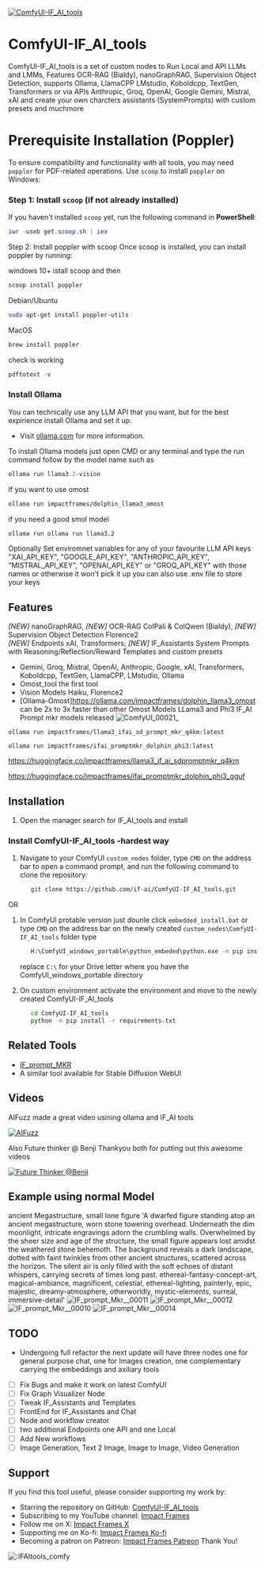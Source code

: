 [![ComfyUI-IF_AI_tools](https://img.youtube.com/vi/QAnapTWnawU/0.jpg)](https://youtu.be/QAnapTWnawU?si=Uomv_NXT2n2Mg9rG)

# ComfyUI-IF_AI_tools

ComfyUI-IF_AI_tools is a set of custom nodes to Run Local and API LLMs and LMMs, Features OCR-RAG (Bialdy), nanoGraphRAG, Supervision Object Detection, supports Ollama, LlamaCPP LMstudio, Koboldcpp, TextGen, Transformers or via APIs Anthropic, Groq, OpenAI, Google Gemini, Mistral, xAI and create your own charcters assistants (SystemPrompts) with custom presets and muchmore


# Prerequisite Installation (Poppler)

To ensure compatibility and functionality with all tools, you may need `poppler` for PDF-related operations. Use `scoop` to install `poppler` on Windows:

### Step 1: Install `scoop` (if not already installed)
If you haven't installed `scoop` yet, run the following command in **PowerShell**:

```powershell
iwr -useb get.scoop.sh | iex
```
Step 2: Install poppler with scoop
Once scoop is installed, you can install poppler by running:

windows 10+ istall scoop and then 
```powershell
scoop install poppler
```
Debian/Ubuntu
```bash
sudo apt-get install poppler-utils
```
MacOS
```bash
brew install poppler
```

check is working
```powershell
pdftotext -v
```

### Install Ollama

You can technically use any LLM API that you want, but for the best expirience install Ollama and set it up.
- Visit [ollama.com](https://ollama.com) for more information.

To install Ollama models just open CMD or any terminal and type the run command follow by the model name such as
```powershell
ollama run llama3.2-vision
```
If you want to use omost 
```bash
ollama run impactframes/dolphin_llama3_omost
```
if you need a good smol model
```bash
ollama run ollama run llama3.2
```

Optionally Set enviromnet variables for any of your favourite LLM API keys "XAI_API_KEY", "GOOGLE_API_KEY", "ANTHROPIC_API_KEY", "MISTRAL_API_KEY", "OPENAI_API_KEY" or "GROQ_API_KEY" with those names or otherwise
it won't pick it up you can also use .env file to store your keys

## Features
_[NEW]_ nanoGraphRAG, 
_[NEW]_ OCR-RAG ColPali & ColQwen (Bialdy), 
_[NEW]_ Supervision Object Detection Florence2   
_[NEW]_ Endpoints xAI, Transformers,
_[NEW]_ IF_Assistants System Prompts with Reasoning/Reflection/Reward Templates and custom presets

- Gemini, Groq, Mistral, OpenAI, Anthropic, Google, xAI, Transformers, Koboldcpp, TextGen, LlamaCPP, LMstudio, Ollama 
- Omost_tool the first tool 
- Vision Models Haiku, Florence2
- [Ollama-Omost]https://ollama.com/impactframes/dolphin_llama3_omost can be 2x to 3x faster than other Omost Models
LLama3 and Phi3 IF_AI Prompt mkr models released
![ComfyUI_00021_](https://github.com/if-ai/ComfyUI-IF_AI_tools/assets/21185218/fac9fb38-66ac-431b-8ef9-b0fee5d0e5dc)

`ollama run impactframes/llama3_ifai_sd_prompt_mkr_q4km:latest`

`ollama run impactframes/ifai_promptmkr_dolphin_phi3:latest`

https://huggingface.co/impactframes/llama3_if_ai_sdpromptmkr_q4km

https://huggingface.co/impactframes/ifai_promptmkr_dolphin_phi3_gguf


## Installation
1. Open the manager search for IF_AI_tools and install

### Install ComfyUI-IF_AI_tools -hardest way
   
1. Navigate to your ComfyUI `custom_nodes` folder, type `CMD` on the address bar to open a command prompt,
   and run the following command to clone the repository:
   ```bash
      git clone https://github.com/if-ai/ComfyUI-IF_AI_tools.git
      ```
OR
1. In ComfyUI protable version just dounle click `embedded_install.bat` or  type `CMD` on the address bar on the newly created `custom_nodes\ComfyUI-IF_AI_tools` folder type 
   ```bash
      H:\ComfyUI_windows_portable\python_embeded\python.exe -m pip install -r requirements.txt
      ```
   replace `C:\` for your Drive letter where you have the ComfyUI_windows_portable directory

2. On custom environment activate the environment and move to the newly created ComfyUI-IF_AI_tools
   ```bash
      cd ComfyUI-IF_AI_tools
      python -m pip install -r requirements.txt
      ```

## Related Tools
- [IF_prompt_MKR](https://github.com/if-ai/IF_prompt_MKR) 
-  A similar tool available for Stable Diffusion WebUI

## Videos
AIFuzz made a great video usining ollama and IF_AI tools 

[![AIFuzz](https://img.youtube.com/vi/nZx5g3TGsNc/0.jpg)](https://youtu.be/nZx5g3TGsNc?si=DFIqFuPoyKY1qJ2n)

Also Future thinker @ Benji Thankyou both for putting out this awesome videos

[![Future Thinker @Benji](https://img.youtube.com/vi/EQZWyn9eCFE/0.jpg)](https://youtu.be/EQZWyn9eCFE?si=jgC28GL7bwFWj_sK)


## Example using normal Model
ancient Megastructure, small lone figure 
'A dwarfed figure standing atop an ancient megastructure, worn stone towering overhead. Underneath the dim moonlight, intricate engravings adorn the crumbling walls. Overwhelmed by the sheer size and age of the structure, the small figure appears lost amidst the weathered stone behemoth. The background reveals a dark landscape, dotted with faint twinkles from other ancient structures, scattered across the horizon. The silent air is only filled with the soft echoes of distant whispers, carrying secrets of times long past. ethereal-fantasy-concept-art, magical-ambiance, magnificent, celestial, ethereal-lighting, painterly, epic, majestic, dreamy-atmosphere, otherworldly, mystic-elements, surreal, immersive-detail'
![_IF_prompt_Mkr__00011_](https://github.com/if-ai/ComfyUI-IF_AI_tools/assets/21185218/08dde522-f541-49f4-aa6b-e0653f13aa52)
![_IF_prompt_Mkr__00012_](https://github.com/if-ai/ComfyUI-IF_AI_tools/assets/21185218/ec3ef715-fbe6-4ba0-80f8-00bf10f56f7b)
![_IF_prompt_Mkr__00010_](https://github.com/if-ai/ComfyUI-IF_AI_tools/assets/21185218/e4dc671b-8eea-47f3-84ef-876e5938e120)
![_IF_prompt_Mkr__00014_](https://github.com/if-ai/ComfyUI-IF_AI_tools/assets/21185218/d0b436cd-c4a8-41a2-83ad-34d8c50bb39b)

## TODO
- Undergoing full refactor the next update will have three nodes one for general purpose chat,
one for Images creation, one complementary carrying the embeddings and axiliary tools
- [ ] Fix Bugs and make it work on latest ComfyUI
- [ ] Fix Graph Visualizer Node
- [ ] Tweak IF_Assistants and Templates
- [ ] FrontEnd for IF_Assistants and Chat 
- [ ] Node and workflow creator
- [ ] two additional Endpoints one API and one Local
- [ ] Add New workflows
- [ ] Image Generation, Text 2 Image, Image to Image, Video Generation

## Support
If you find this tool useful, please consider supporting my work by:
- Starring the repository on GitHub: [ComfyUI-IF_AI_tools](https://github.com/if-ai/ComfyUI-IF_AI_tools)
- Subscribing to my YouTube channel: [Impact Frames](https://youtube.com/@impactframes?si=DrBu3tOAC2-YbEvc)
- Follow me on X: [Impact Frames X](https://x.com/impactframesX)
- Supporting me on Ko-fi: [Impact Frames Ko-fi](https://ko-fi.com/impactframes)
- Becoming a patron on Patreon: [Impact Frames Patreon](https://patreon.com/ImpactFrames)
Thank You!

<img src="https://count.getloli.com/get/@IFAItools_comfy?theme=moebooru" alt=":IFAItools_comfy" />




